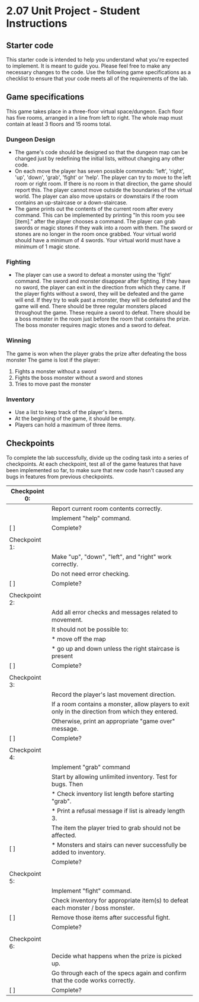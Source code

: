 # 2.07 Unit Project - Student Instructions
## Starter code
This starter code is intended to help you understand what you're expected to implement. It is meant to guide you. Please feel free to make any necessary changes to the code. Use the following game specifications as a checklist to ensure that your code meets all of the requirements of the lab.
  
## Game specifications
This game takes place in a three-floor virtual space/dungeon. Each floor has five rooms, arranged in a line from left to right. The whole map must contain at least 3 floors and 15 rooms total. 


### Dungeon Design
* The game's code should be designed so that the dungeon map can be changed just by redefining the initial lists, without changing any other code. 
* On each move the player has seven possible commands: 'left', 'right', 'up', 'down', 'grab', 'fight' or 'help'. The player can try to move to the left room or right room. If there is no room in that direction, the game should report this. The player cannot move outside the boundaries of the virtual world. The player can also move upstairs or downstairs if the room contains an up-staircase or a down-staircase. 
* The game prints out the contents of the current room after every command. This can be implemented by printing "In this room you see [item]." after the player chooses a command. The player can grab swords or magic stones if they walk into a room with them. The sword or stones are no longer in the room once grabbed. Your virtual world should have a minimum of 4 swords. Your virtual world must have a minimum of 1 magic stone.

### Fighting
* The player can use a sword to defeat a monster using the 'fight' command. The sword and monster disappear after fighting. If they have no sword, the player can exit in the direction from which they came. If the player fights without a sword, they will be defeated and the game will end. If they try to walk past a monster, they will be defeated and the game will end. There should be three regular monsters placed throughout the game. These require a sword to defeat. There should be a boss monster in the room just before the room that contains the prize. The boss monster requires magic stones and a sword to defeat.

### Winning
The game is won when the player grabs the prize after defeating the boss monster The game is lost if the player: 
1. Fights a monster without a sword 
2. Fights the boss monster without a sword and stones 
3. Tries to move past the monster

### Inventory
* Use a list to keep track of the player's items.
* At the beginning of the game, it should be empty.
* Players can hold a maximum of three items.
  
## Checkpoints 

To complete the lab successfully, divide up the coding task into a series of checkpoints. At each checkpoint, test all of the game features that have been implemented so far, to make sure that new code hasn't caused any bugs in features from previous checkpoints.

| Checkpoint 0: |                                                                                                    |
| ------------- | -------------------------------------------------------------------------------------------------- |
|               | Report current room contents correctly.                                                            |
|               | Implement "help" command.                                                                          |
| \[ \]         | Complete?                                                                                          |
|               |                                                                                                    |
| Checkpoint 1: |                                                                                                    |
|               | Make "up", "down", "left", and "right" work correctly.                                             |
|               | Do not need error checking.                                                                        |
| \[ \]         | Complete?                                                                                          |
|               |                                                                                                    |
| Checkpoint 2: |                                                                                                    |
|               | Add all error checks and messages related to movement.                                             |
|               | It should not be possible to:                                                                      |
|               | \* move off the map                                                                                |
|               | \* go up and down unless the right staircase is present                                            |
| \[ \]         | Complete?                                                                                          |
|               |                                                                                                    |
| Checkpoint 3: |                                                                                                    |
|               | Record the player's last movement direction.                                                       |
|               | If a room contains a monster, allow players to exit only in the direction from which they entered. |
|               | Otherwise, print an appropriate "game over" message.                                               |
| \[ \]         | Complete?                                                                                          |
|               |                                                                                                    |
| Checkpoint 4: |                                                                                                    |
|               | Implement "grab" command                                                                           |
|               | Start by allowing unlimited inventory. Test for bugs. Then                                         |
|               | \* Check inventory list length before starting "grab".                                             |
|               | \* Print a refusal message if list is already length 3.                                            |
|               | The item the player tried to grab should not be affected.                                          |
| \[ \]         | \* Monsters and stairs can never successfully be added to inventory.                               |
|               | Complete?                                                                                          |
|               |                                                                                                    |
| Checkpoint 5: |                                                                                                    |
|               | Implement "fight" command.                                                                         |
|               | Check inventory for appropriate item(s) to defeat each monster / boss monster.                     |
| \[ \]         | Remove those items after successful fight.                                                         |
|               | Complete?                                                                                          |
|               |                                                                                                    |
| Checkpoint 6: |                                                                                                    |
|               | Decide what happens when the prize is picked up.                                                   |
|               | Go through each of the specs again and confirm that the code works correctly.                      |
| \[ \]         | Complete?                                                                                          |